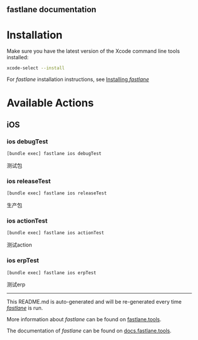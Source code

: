 fastlane documentation
----

# Installation

Make sure you have the latest version of the Xcode command line tools installed:

```sh
xcode-select --install
```

For _fastlane_ installation instructions, see [Installing _fastlane_](https://docs.fastlane.tools/#installing-fastlane)

# Available Actions

## iOS

### ios debugTest

```sh
[bundle exec] fastlane ios debugTest
```

测试包

### ios releaseTest

```sh
[bundle exec] fastlane ios releaseTest
```

生产包

### ios actionTest

```sh
[bundle exec] fastlane ios actionTest
```

测试action

### ios erpTest

```sh
[bundle exec] fastlane ios erpTest
```

测试erp

----

This README.md is auto-generated and will be re-generated every time [_fastlane_](https://fastlane.tools) is run.

More information about _fastlane_ can be found on [fastlane.tools](https://fastlane.tools).

The documentation of _fastlane_ can be found on [docs.fastlane.tools](https://docs.fastlane.tools).
